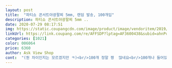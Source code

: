```yaml
---
layout: post 
title:  "파티쇼 콘서트야광팔찌 5mm, 랜덤 발송, 100개입" 
description: 파티쇼 콘서트야광팔찌 5mm ..
date: 2020-07-29 08:17:51 
img: https://static.coupangcdn.com/image/product/image/vendoritem/2019/04/30/4691867966/5328a16f-ba2d-4bca-8a6c-d8accc87fabe.jpg 
linkUrl: https://link.coupang.com/re/AFFSDP?lptag=AF3600438&subid=ahnPublicAsk&pageKey=214152265&itemId=651626454&vendorItemId=4691867966&traceid=V0-113-ba556221331c23b0 
categories: [1021] 
color: 006064 
price: 6360 
author: Ask View Shop 
cont:  "(뭔 차이인지는 모르겠지만 ㅋ)<br/>100개 정말 짱  많네요<br/>100개나 들어있어서 아이랑 엄마표 놀이 해주기 딱이네요 ㅋㅋ<br/>100개라서 친구도 조금 나눠줘도<br/>12시간정도 지나니 희미해져서 오래는 못 갔고 놀고 그냥 하루 신나게 쓰고 버릴 생각하고 노세요 <br/>3분2정도 썼는데 불량인거 하나도 없었고 전부 다 잘 나왔고<br/>가끔 10개씩 꺼내서 놀게 해주려구요^^<br/>검색해서 구매했어요<br/>겨울이라 밖에서 노는건 힘들고<br/>근데 가끔 액이터지는것들이 있네요 그것만빼면 굿<br/>똑똑 잘 부러지고<br/>매일하면 지겨워 하니까용 ㅎㅎ<br/>보관통이 없으면 조금 짜증났을거 같아요<br/>보관하기도 좋고^^<br/>불 다 끄고 야광 고리 던지기하면 스릴 넘치고 완전 재밌어요 ㅋㅋ<br/>불량도 없이 모두 야광 잘되요^^<br/>수량이 넉넉해서 이걸로 길게 연결해서 훌라후프 만들려고 했더니 연결하는 부품이 길이가 짧아서 자꾸 빠져요 ㅋㅋㅋ ;;<br/>아들이 본인도 하고 싶다고 하길래<br/>아이가 재밌어하고 좋아요<br/>아이들이너무신났어요<br/>아직 많이 남았네요<br/>안에서 놀거리 찾는데<br/>야광 놀이 // 파티 놀이할때<br/>야광봉을 똑똑 부러뜨려서<br/>야광봉을 흔들고<br/>야광팔찌가 오늘 핫아이템이네요<br/>어른은 할만한데 어린애들이 힘이 약하니 꽉 못 끼우면 자꾸 빠지니까 옆에서 도와주셔야합니다!!<br/>연결부품이 유일하게 아쉽네요<br/>완전 좋아요^^<br/>유투브보는데 방에서 불끄고<br/>자잘한게 100개니^^<br/>케이스도 튼튼해서 보관하기 좋아서 만족도 85점!!!!<br/>통이 있어서<br/>팔에 차기도 하더라구요<br/>팔찌처럼 하나씩 연결하는건 그나마 버티네요<br/>" 
---
```

